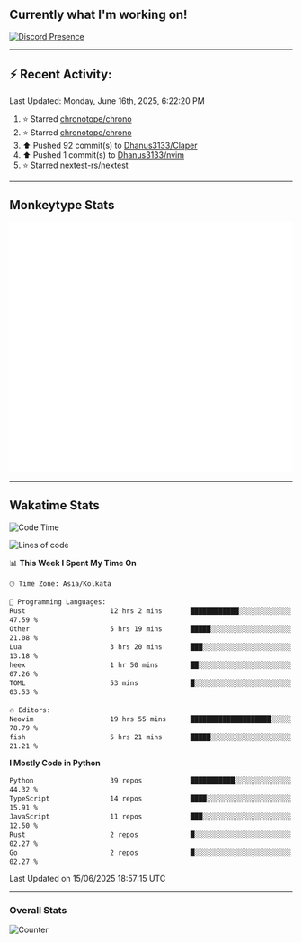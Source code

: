 ## Currently what I'm working on!
[![Discord Presence](https://lanyard.cnrad.dev/api/534981034400284712)](https://discord.com/users/534981034400284712)

---

## :zap: Recent Activity:
<!--RECENT_ACTIVITY:last_update-->
Last Updated: Monday, June 16th, 2025, 6:22:20 PM
<!--RECENT_ACTIVITY:last_update_end-->
<!--RECENT_ACTIVITY:start-->
1. ⭐ Starred [chronotope/chrono](https://github.com/chronotope/chrono)<br>
2. ⭐ Starred [chronotope/chrono](https://github.com/chronotope/chrono)<br>
3. ⬆️ Pushed 92 commit(s) to [Dhanus3133/Claper](https://github.com/Dhanus3133/Claper)<br>
4. ⬆️ Pushed 1 commit(s) to [Dhanus3133/nvim](https://github.com/Dhanus3133/nvim)<br>
5. ⭐ Starred [nextest-rs/nextest](https://github.com/nextest-rs/nextest)<br>
<!--RECENT_ACTIVITY:end-->

---

## Monkeytype Stats
<a href="https://monkeytype.com/profile/dhanus">
  <img src="https://raw.githubusercontent.com/Dhanus3133/Dhanus3133/monkeytype/monkeytype-lb.svg" alt="Monkeytype Profile" />
</a>

---

## Wakatime Stats
<!--START_SECTION:waka-->
![Code Time](http://img.shields.io/badge/Code%20Time-2%2C748%20hrs%2010%20mins-blue)

![Lines of code](https://img.shields.io/badge/From%20Hello%20World%20I%27ve%20Written-4.7%20million%20lines%20of%20code-blue)

📊 **This Week I Spent My Time On** 

```text
🕑︎ Time Zone: Asia/Kolkata

💬 Programming Languages: 
Rust                     12 hrs 2 mins       ████████████░░░░░░░░░░░░░   47.59 % 
Other                    5 hrs 19 mins       █████░░░░░░░░░░░░░░░░░░░░   21.08 % 
Lua                      3 hrs 20 mins       ███░░░░░░░░░░░░░░░░░░░░░░   13.18 % 
heex                     1 hr 50 mins        ██░░░░░░░░░░░░░░░░░░░░░░░   07.26 % 
TOML                     53 mins             █░░░░░░░░░░░░░░░░░░░░░░░░   03.53 % 

🔥 Editors: 
Neovim                   19 hrs 55 mins      ████████████████████░░░░░   78.79 % 
fish                     5 hrs 21 mins       █████░░░░░░░░░░░░░░░░░░░░   21.21 % 
```

**I Mostly Code in Python** 

```text
Python                   39 repos            ███████████░░░░░░░░░░░░░░   44.32 % 
TypeScript               14 repos            ████░░░░░░░░░░░░░░░░░░░░░   15.91 % 
JavaScript               11 repos            ███░░░░░░░░░░░░░░░░░░░░░░   12.50 % 
Rust                     2 repos             █░░░░░░░░░░░░░░░░░░░░░░░░   02.27 % 
Go                       2 repos             █░░░░░░░░░░░░░░░░░░░░░░░░   02.27 % 
```




 Last Updated on 15/06/2025 18:57:15 UTC
<!--END_SECTION:waka-->
---

### Overall Stats

<img src="https://moe-counter.glitch.me/get/@Dhanus3133?theme=asoul" alt="Counter" />
